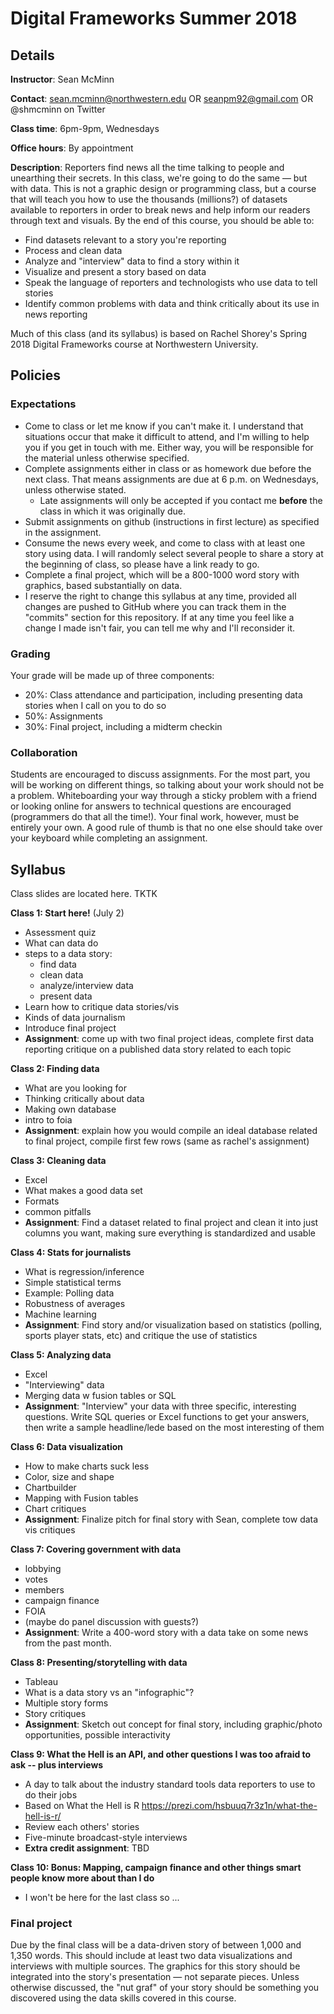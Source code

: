 # Digital Frameworks Summer 2018

## Details

**Instructor**: Sean McMinn

**Contact**: sean.mcminn@northwestern.edu OR seanpm92@gmail.com OR @shmcminn on Twitter

**Class time**: 6pm-9pm, Wednesdays

**Office hours**: By appointment

**Description**: Reporters find news all the time talking to people and unearthing their secrets. In this class, we're going to do the same — but with data. This is not a graphic design or programming class, but a course that will teach you how to use the thousands (millions?) of datasets available to reporters in order to break news and help inform our readers through text and visuals. By the end of this course, you should be able to:

* Find datasets relevant to a story you're reporting
* Process and clean data
* Analyze and "interview" data to find a story within it
* Visualize and present a story based on data
* Speak the language of reporters and technologists who use data to tell stories
* Identify common problems with data and think critically about its use in news reporting

Much of this class (and its syllabus) is based on Rachel Shorey's Spring 2018 Digital Frameworks course at Northwestern University.


## Policies

### Expectations

* Come to class or let me know if you can't make it. I understand that situations occur that make it difficult to attend, and I'm willing to help you if you get in touch with me. Either way, you will be responsible for the material unless otherwise specified.
* Complete assignments either in class or as homework due before the next class. That means assignments are due at 6 p.m. on Wednesdays, unless otherwise stated.
   * Late assignments will only be accepted if you contact me **before** the class in which it was originally due. 
* Submit assignments on github (instructions in first lecture) as specified in the assignment.
* Consume the news every week, and come to class with at least one story using data. I will randomly select several people to share a story at the beginning of class, so please have a link ready to go.
* Complete a final project, which will be a 800-1000 word story with graphics, based substantially on data. 
* I reserve the right to change this syllabus at any time, provided all changes are pushed to GitHub where you can track them in the "commits" section for this repository. If at any time you feel like a change I made isn't fair, you can tell me why and I'll reconsider it.


### Grading

Your grade will be made up of three components:

* 20%: Class attendance and participation, including presenting data stories when I call on you to do so
* 50%: Assignments
* 30%: Final project, including a midterm checkin

### Collaboration

Students are encouraged to discuss assignments. For the most part, you will be working on different things, so talking about your work should not be a problem. Whiteboarding your way through a sticky problem with a friend or looking online for answers to technical questions are encouraged (programmers do that all the time!). Your final work, however, must be entirely your own. A good rule of thumb is that no one else should take over your keyboard while completing an assignment.

## Syllabus

Class slides are located here. TKTK

**Class 1: Start here!** (July 2)
* Assessment quiz
* What can data do
* steps to a data story:
   * find data
   * clean data
   * analyze/interview data
   * present data
* Learn how to critique data stories/vis
* Kinds of data journalism
* Introduce final project
* **Assignment**: come up with two final project ideas, complete first data reporting critique on a published data story related to each topic

**Class 2: Finding data**
* What are you looking for
* Thinking critically about data
* Making own database
* intro to foia
* **Assignment**: explain how you would compile an ideal database related to final project, compile first few rows (same as rachel's assignment)

**Class 3: Cleaning data**
* Excel
* What makes a good data set
* Formats
* common pitfalls
* **Assignment**: Find a dataset related to final project and clean it into just columns you want, making sure everything is standardized and usable

**Class 4: Stats for journalists**
* What is regression/inference
* Simple statistical terms
* Example: Polling data
* Robustness of averages
* Machine learning
* **Assignment**: Find story and/or visualization based on statistics (polling, sports player stats, etc) and critique the use of statistics

**Class 5: Analyzing data** 
* Excel
* "Interviewing" data
* Merging data w fusion tables or SQL
* **Assignment**: "Interview" your data with three specific, interesting questions. Write SQL queries or Excel functions to get your answers, then write a sample headline/lede based on the most interesting of them

**Class 6: Data visualization**
* How to make charts suck less
* Color, size and shape
* Chartbuilder
* Mapping with Fusion tables
* Chart critiques
* **Assignment**: Finalize pitch for final story with Sean, complete tow data vis critiques

**Class 7: Covering government with data**
* lobbying
* votes
* members
* campaign finance
* FOIA
* (maybe do panel discussion with guests?)
* **Assignment**: Write a 400-word story with a data take on some news from the past month. 

**Class 8: Presenting/storytelling with data**
* Tableau
* What is a data story vs an "infographic"?
* Multiple story forms
* Story critiques
* **Assignment**: Sketch out concept for final story, including graphic/photo opportunities, possible interactivity

**Class 9: What the Hell is an API, and other questions I was too afraid to ask -- plus interviews** 
* A day to talk about the industry standard tools data reporters to use to do their jobs
* Based on What the Hell is R https://prezi.com/hsbuuq7r3z1n/what-the-hell-is-r/
* Review each others' stories
* Five-minute broadcast-style interviews
* **Extra credit assignment**: TBD

**Class 10: Bonus: Mapping, campaign finance and other things smart people know more about than I do**
* I won't be here for the last class so ...  

### Final project

Due by the final class will be a data-driven story of between 1,000 and 1,350 words. This should include at least two data visualizations and interviews with multiple sources. The graphics for this story should be integrated into the story's presentation — not separate pieces. Unless otherwise discussed, the "nut graf" of your story should be something you discovered using the data skills covered in this course. 
